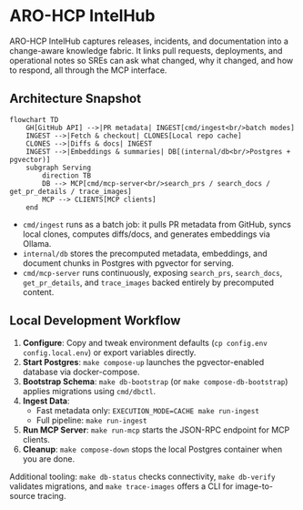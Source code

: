 # ARO-HCP IntelHub

ARO-HCP IntelHub captures releases, incidents, and documentation into a change-aware knowledge fabric. It links pull requests, deployments, and operational notes so SREs can ask what changed, why it changed, and how to respond, all through the MCP interface.

## Architecture Snapshot

```mermaid
flowchart TD
    GH[GitHub API] -->|PR metadata| INGEST[cmd/ingest<br/>batch modes]
    INGEST -->|Fetch & checkout| CLONES[Local repo cache]
    CLONES -->|Diffs & docs| INGEST
    INGEST -->|Embeddings & summaries| DB[(internal/db<br/>Postgres + pgvector)]
    subgraph Serving
        direction TB
        DB --> MCP[cmd/mcp-server<br/>search_prs / search_docs / get_pr_details / trace_images]
        MCP --> CLIENTS[MCP clients]
    end
```

- `cmd/ingest` runs as a batch job: it pulls PR metadata from GitHub, syncs local clones, computes diffs/docs, and generates embeddings via Ollama.
- `internal/db` stores the precomputed metadata, embeddings, and document chunks in Postgres with pgvector for serving.
- `cmd/mcp-server` runs continuously, exposing `search_prs`, `search_docs`, `get_pr_details`, and `trace_images` backed entirely by precomputed content.

## Local Development Workflow

1. **Configure**: Copy and tweak environment defaults (`cp config.env config.local.env`) or export variables directly.
2. **Start Postgres**: `make compose-up` launches the pgvector-enabled database via docker-compose.
3. **Bootstrap Schema**: `make db-bootstrap` (or `make compose-db-bootstrap`) applies migrations using `cmd/dbctl`.
4. **Ingest Data**:
   - Fast metadata only: `EXECUTION_MODE=CACHE make run-ingest`
   - Full pipeline: `make run-ingest`
5. **Run MCP Server**: `make run-mcp` starts the JSON-RPC endpoint for MCP clients.
6. **Cleanup**: `make compose-down` stops the local Postgres container when you are done.

Additional tooling: `make db-status` checks connectivity, `make db-verify` validates migrations, and `make trace-images` offers a CLI for image-to-source tracing.


